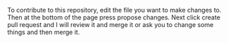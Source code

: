 To contribute to this repository, edit the file you want 
to make changes to. Then at the bottom of the page press 
propose changes. Next click create pull request and I will 
review it and merge it or ask you to change some things and 
then merge it.

